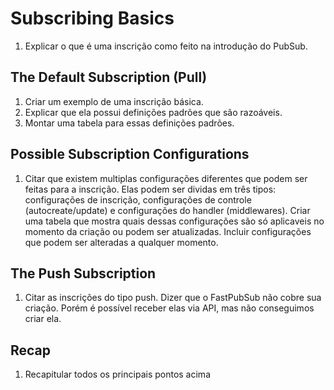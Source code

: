 # Subscribing Basics


1. Explicar o que é uma inscrição como feito na introdução do PubSub.



## The Default Subscription (Pull)


1. Criar um exemplo de uma inscrição básica.
2. Explicar que ela possui definições padrões que são razoáveis.
3. Montar uma tabela para essas definições padrões.


## Possible Subscription Configurations

1. Citar que existem multiplas configurações diferentes que podem ser feitas para a inscrição. Elas podem ser dividas em três tipos: configurações de inscrição, configurações de controle (autocreate/update) e configurações do handler (middlewares). Criar uma tabela que mostra quais dessas configurações são só aplicaveis no momento da criação ou podem ser atualizadas. Incluir configurações que podem ser alteradas a qualquer momento.


## The Push Subscription

1. Citar as inscrições do tipo push. Dizer que o FastPubSub não cobre sua criação. Porém é possível receber elas via API, mas não conseguimos criar ela.

## Recap



1. Recapitular todos os principais pontos acima
